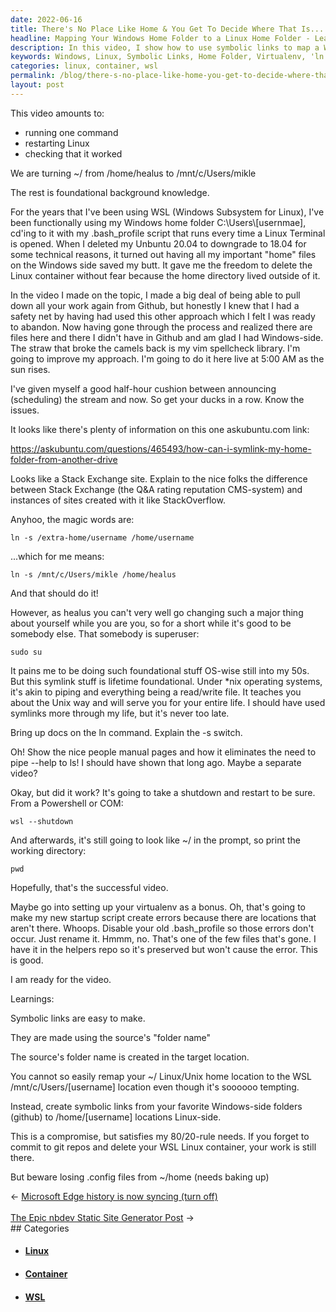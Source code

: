```yaml
---
date: 2022-06-16
title: There's No Place Like Home & You Get To Decide Where That Is... Or Do You?
headline: Mapping Your Windows Home Folder to a Linux Home Folder - Learn How Here!
description: In this video, I show how to use symbolic links to map a Windows home folder to a Linux home folder, and how to use the 'ln' command and '-s' switch. I also explain setting up a virtualenv as a bonus. I emphasize the importance of backing up .config files in order to avoid losing work in the Linux container. Watch now to learn how to set up your Windows/Linux environment!
keywords: Windows, Linux, Symbolic Links, Home Folder, Virtualenv, 'ln' Command, '-s' Switch, .config Files, Backup, WSL, Container
categories: linux, container, wsl
permalink: /blog/there-s-no-place-like-home-you-get-to-decide-where-that-is-or-do-you/
layout: post
---
```



This video amounts to:

- running one command
- restarting Linux
- checking that it worked

We are turning ~/ from /home/healus to /mnt/c/Users/mikle

The rest is foundational background knowledge.

For the years that I've been using WSL (Windows Subsystem for Linux), I've been
functionally using my Windows home folder C:\\Users\\[usernmae], cd'ing to it
with my .bash\_profile script that runs every time a Linux Terminal is opened.
When I deleted my Unbuntu 20.04 to downgrade to 18.04 for some technical
reasons, it turned out having all my important "home" files on the Windows side
saved my butt. It gave me the freedom to delete the Linux container without
fear because the home directory lived outside of it.

In the video I made on the topic, I made a big deal of being able to pull down
all your work again from Github, but honestly I knew that I had a safety net by
having had used this other approach which I felt I was ready to abandon. Now
having gone through the process and realized there are files here and there I
didn't have in Github and am glad I had Windows-side. The straw that broke the
camels back is my vim spellcheck library. I'm going to improve my approach.
I'm going to do it here live at 5:00 AM as the sun rises.

I've given myself a good half-hour cushion between announcing (scheduling) the
stream and now. So get your ducks in a row. Know the issues.

It looks like there's plenty of information on this one askubuntu.com link:

https://askubuntu.com/questions/465493/how-can-i-symlink-my-home-folder-from-another-drive

Looks like a Stack Exchange site. Explain to the nice folks the difference
between Stack Exchange (the Q&A rating reputation CMS-system) and instances of
sites created with it like StackOverflow.

Anyhoo, the magic words are:

    ln -s /extra-home/username /home/username

...which for me means:

    ln -s /mnt/c/Users/mikle /home/healus

And that should do it!

However, as healus you can't very well go changing such a major thing about
yourself while you are you, so for a short while it's good to be somebody else.
That somebody is superuser:

    sudo su

It pains me to be doing such foundational stuff OS-wise still into my 50s. But
this symlink stuff is lifetime foundational. Under \*nix operating systems,
it's akin to piping and everything being a read/write file. It teaches you
about the Unix way and will serve you for your entire life. I should have used
symlinks more through my life, but it's never too late.

Bring up docs on the ln command. Explain the -s switch.

Oh! Show the nice people manual pages and how it eliminates the need to pipe
--help to ls! I should have shown that long ago. Maybe a separate video?

Okay, but did it work? It's going to take a shutdown and restart to be sure.
From a Powershell or COM:

    wsl --shutdown

And afterwards, it's still going to look like ~/ in the prompt, so print the
working directory:

    pwd

Hopefully, that's the successful video.

Maybe go into setting up your virtualenv as a bonus. Oh, that's going to make
my new startup script create errors because there are locations that aren't
there. Whoops. Disable your old .bash\_profile so those errors don't occur.
Just rename it. Hmmm, no. That's one of the few files that's gone. I have it in
the helpers repo so it's preserved but won't cause the error. This is good.

I am ready for the video.

Learnings:

Symbolic links are easy to make.

They are made using the source's "folder name"

The source's folder name is created in the target location.

You cannot so easily remap your ~/ Linux/Unix home location
to the WSL /mnt/c/Users/[username] location even though it's
soooooo tempting.

Instead, create symbolic links from your favorite Windows-side
folders (github) to /home/[username] locations Linux-side.

This is a compromise, but satisfies my 80/20-rule needs. If
you forget to commit to git repos and delete your WSL Linux
container, your work is still there.

But beware losing .config files from ~/home (needs baking up)


<div class="arrow-links"><div class="post-nav-prev"><span class="arrow">&larr;&nbsp;</span><a href="/blog/microsoft-edge-history-is-now-syncing-turn-off/">Microsoft Edge history is now syncing (turn off)</a></div> &nbsp; <div class="post-nav-next"><a href="/blog/the-epic-nbdev-static-site-generator-post/">The Epic nbdev Static Site Generator Post</a><span class="arrow">&nbsp;&rarr;</span></div></div>
## Categories

<ul>
<li><h4><a href='/linux/'>Linux</a></h4></li>
<li><h4><a href='/container/'>Container</a></h4></li>
<li><h4><a href='/wsl/'>WSL</a></h4></li></ul>